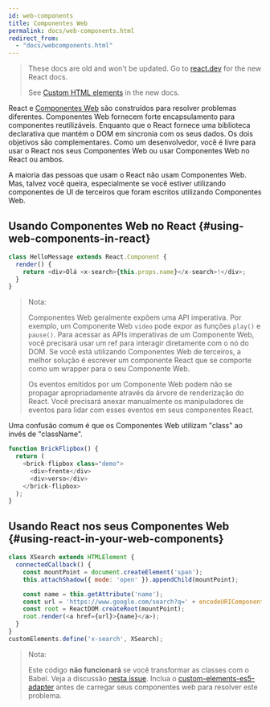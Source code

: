 ```yaml
---
id: web-components
title: Componentes Web
permalink: docs/web-components.html
redirect_from:
  - "docs/webcomponents.html"
---
```


<div class="scary">

> These docs are old and won't be updated. Go to [react.dev](https://react.dev/) for the new React docs.
>
> See [Custom HTML elements](https://react.dev/reference/react-dom/components#custom-html-elements) in the new docs.
>
</div>

React e [Componentes Web](https://developer.mozilla.org/pt-BR/docs/Web/Web_Components) são construídos para resolver problemas diferentes. Componentes Web fornecem forte encapsulamento para componentes reutilizáveis. Enquanto que o React fornece uma biblioteca declarativa que mantém o DOM em sincronia com os seus dados. Os dois objetivos são complementares. Como um desenvolvedor, você é livre para usar o React nos seus Componentes Web ou usar Componentes Web no React ou ambos.

A maioria das pessoas que usam o React não usam Componentes Web. Mas, talvez você queira, especialmente se você estiver utilizando componentes de UI de terceiros que foram escritos utilizando Componentes Web.

## Usando Componentes Web no React {#using-web-components-in-react}

```javascript
class HelloMessage extends React.Component {
  render() {
    return <div>Olá <x-search>{this.props.name}</x-search>!</div>;
  }
}
```

> Nota:
>
> Componentes Web geralmente expõem uma API imperativa. Por exemplo, um Componente Web `video` pode expor as funções `play()` e `pause()`. Para acessar as APIs imperativas de um Componente Web, você precisará usar um ref para interagir diretamente com o nó do DOM. Se você está utilizando Componentes Web de terceiros, a melhor solução é escrever um componente React que se comporte como um wrapper para o seu Componente Web.
>
> Os eventos emitidos por um Componente Web podem não se propagar apropriadamente através da árvore de renderização do React.
> Você precisará anexar manualmente os manipuladores de eventos para lidar com esses eventos em seus componentes React.

Uma confusão comum é que os Componentes Web utilizam "class" ao invés de "className".

```javascript
function BrickFlipbox() {
  return (
    <brick-flipbox class="demo">
      <div>frente</div>
      <div>verso</div>
    </brick-flipbox>
  );
}
```

## Usando React nos seus Componentes Web {#using-react-in-your-web-components}

```javascript
class XSearch extends HTMLElement {
  connectedCallback() {
    const mountPoint = document.createElement('span');
    this.attachShadow({ mode: 'open' }).appendChild(mountPoint);

    const name = this.getAttribute('name');
    const url = 'https://www.google.com/search?q=' + encodeURIComponent(name);
    const root = ReactDOM.createRoot(mountPoint);
    root.render(<a href={url}>{name}</a>);
  }
}
customElements.define('x-search', XSearch);
```

>Nota:
>
>Este código **não funcionará** se você transformar as classes com o Babel. Veja a discussão [nesta issue](https://github.com/w3c/webcomponents/issues/587).
>Inclua o [custom-elements-es5-adapter](https://github.com/webcomponents/polyfills/tree/master/packages/webcomponentsjs#custom-elements-es5-adapterjs) antes de carregar seus componentes web para resolver este problema.
